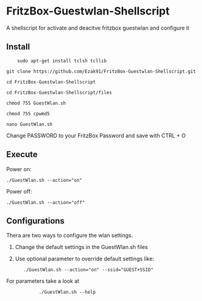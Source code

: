 # FritzBox-Guestwlan-Shellscript
A shellscript for activate and deacitve fritzbox guestwlan and configure it

## Install
        sudo apt-get install tclsh tcllib

	git clone https://github.com/Ezak91/FritzBox-Guestwlan-Shellscript.git
  
	cd FritzBox-Guestwlan-Shellscript

	cd FritzBox-Guestwlan-Shellscript/files

	chmod 755 GuestWlan.sh
  
	chmod 755 cpwmd5

	nano GuestWlan.sh
  
Change PASSWORD to your FritzBox Password and save with CTRL + O
 
## Execute
  Power on:

	./GuestWlan.sh --action="on"
  
  Power off:
  
 	./GuestWlan.sh --action="off"
  
## Configurations

Thera are two ways to configure the wlan settings.
  
  1. Change the default settings in the GuestWlan.sh files
  
  2. Use optional parameter to override default settings like:
  
  
			./GuestWlan.sh --action="on" --ssid="GUEST+SSID"
        
For parameters take a look at

        		./GuestWlan.sh --help

